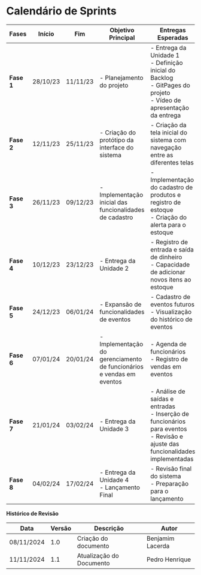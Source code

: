 
# Calendário de Sprints

| Fases | Início  | Fim     | Objetivo Principal | Entregas Esperadas | Validação do Cliente |
|--------|---------|---------|--------------------|--------------------|----------------------|
| **Fase 1** | 28/10/23 | 11/11/23 | - Planejamento do projeto | - Entrega da Unidade 1 <br> - Definição inicial do Backlog <br> - GitPages do projeto <br> - Vídeo de apresentação da entrega | Reunião para validação do planejamento |
| **Fase 2** | 12/11/23 | 25/11/23 | - Criação do protótipo da interface do sistema | - Criação da tela inicial do sistema com navegação entre as diferentes telas | Revisão da prototipação do Figma |
| **Fase 3** | 26/11/23 | 09/12/23 | - Implementação inicial das funcionalidades de cadastro | - Implementação do cadastro de produtos e registro de estoque <br> - Criação do alerta para o estoque | Validação do cadastro e fluxo de estoque |
| **Fase 4** | 10/12/23 | 23/12/23 | - Entrega da Unidade 2 | - Registro de entrada e saída de dinheiro <br> - Capacidade de adicionar novos itens ao estoque | Feedback sobre o controle financeiro e de estoque |
| **Fase 5** | 24/12/23 | 06/01/24 | - Expansão de funcionalidades de eventos | - Cadastro de eventos futuros <br> - Visualização do histórico de eventos | |
| **Fase 6** | 07/01/24 | 20/01/24 | - Implementação do gerenciamento de funcionários e vendas em eventos | - Agenda de funcionários <br> - Registro de vendas em eventos | |
| **Fase 7** | 21/01/24 | 03/02/24 | - Entrega da Unidade 3 | - Análise de saídas e entradas <br> - Inserção de funcionários para eventos <br> - Revisão e ajuste das funcionalidades implementadas | |
| **Fase 8** | 04/02/24 | 17/02/24 | - Entrega da Unidade 4 <br> - Lançamento Final | - Revisão final do sistema <br> - Preparação para o lançamento | Aprovação final e preparação para lançamento |



**Histórico de Revisão**

| **Data**   | **Versão** | **Descrição**                                                                         | **Autor**                                                                 |
| ---------- | ---------- | ------------------------------------------------------------------------------------- | ------------------------------------------------------------------------- |
| 08/11/2024 | 1\.0 | Criação do documento | Benjamim Lacerda |
| 11/11/2024 | 1\.1 | Atualização do Documento | Pedro Henrique |